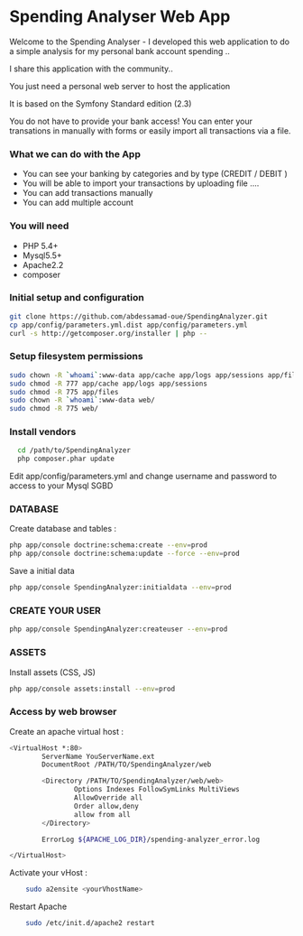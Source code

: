 Spending Analyser Web App
========================

Welcome to the Spending Analyser  - 
I developed this web application to 
do a simple analysis for my personal bank account spending ..

I share this application with the community..

You just need a personal web server to host the application 

It is based on the Symfony Standard edition (2.3) 

You do not have to provide your bank access!
You can enter your transations in manually with forms or easily import all transactions via a file.

### What we can do with the App

 - You can see your banking by categories and by type (CREDIT  / DEBIT ) 
 - You will be able to import your transactions by uploading file ....
 - You can add transactions manually
 - You can add multiple account


### You will need

 * PHP 5.4+
 * Mysql5.5+  
 * Apache2.2
 * composer
 

### Initial setup and configuration
```sh
git clone https://github.com/abdessamad-oue/SpendingAnalyzer.git
cp app/config/parameters.yml.dist app/config/parameters.yml
curl -s http://getcomposer.org/installer | php --

```
### Setup filesystem permissions


```sh
sudo chown -R `whoami`:www-data app/cache app/logs app/sessions app/files
sudo chmod -R 777 app/cache app/logs app/sessions
sudo chmod -R 775 app/files
sudo chown -R `whoami`:www-data web/
sudo chmod -R 775 web/
```


### Install vendors

```sh
  cd /path/to/SpendingAnalyzer
  php composer.phar update
```


Edit app/config/parameters.yml and change username and password to access to your Mysql SGBD



### DATABASE

Create database and tables :
 
```sh
php app/console doctrine:schema:create --env=prod
php app/console doctrine:schema:update --force --env=prod
```

Save a initial data 
```sh
php app/console SpendingAnalyzer:initialdata --env=prod
```

### CREATE YOUR USER
```sh
php app/console SpendingAnalyzer:createuser --env=prod
```

### ASSETS
Install assets (CSS, JS)

```sh
php app/console assets:install --env=prod
```

### Access by web browser

Create an apache virtual host :


```sh
<VirtualHost *:80>
        ServerName YouServerName.ext
        DocumentRoot /PATH/TO/SpendingAnalyzer/web

        <Directory /PATH/TO/SpendingAnalyzer/web/web>
                Options Indexes FollowSymLinks MultiViews
                AllowOverride all
                Order allow,deny
                allow from all
        </Directory>

        ErrorLog ${APACHE_LOG_DIR}/spending-analyzer_error.log

</VirtualHost>
```
Activate your vHost :

```sh
    sudo a2ensite <yourVhostName>
```
Restart Apache

```sh
    sudo /etc/init.d/apache2 restart
```


